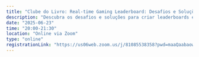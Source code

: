 ```yaml
---
title: "Clube do Livro: Real-time Gaming Leaderboard: Desafios e Soluções"
description: "Descubra os desafios e soluções para criar leaderboards em real-time que medem desempenho e engajamento nos jogos."
date: "2025-06-23"
time: "20:00-21:30"
location: "Online via Zoom"
type: "online"
registrationLink: "https://us06web.zoom.us/j/81085538358?pwd=maaQaabaow4djkw5UUrICsn7k5bdFu.1"
---
```

